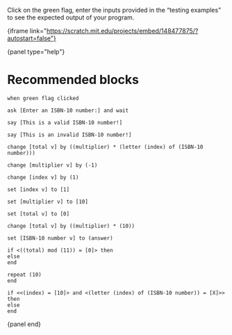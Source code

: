 Click on the green flag, enter the inputs provided in the “testing examples” to see the expected output of your program.

{iframe link="https://scratch.mit.edu/projects/embed/148477875/?autostart=false"}

{panel type="help"}

# Recommended blocks

<pre><code class="scratch:split:random">when green flag clicked

ask [Enter an ISBN-10 number:] and wait
</code></pre>

<pre><code class="scratch:split:random">say [This is a valid ISBN-10 number!]

say [This is an invalid ISBN-10 number!]
</code></pre>

<pre><code class="scratch:split:random">change [total v] by ((multiplier) * (letter (index) of (ISBN-10 number)))

change [multiplier v] by (-1)

change [index v] by (1)

set [index v] to [1]

set [multiplier v] to [10]

set [total v] to [0]

change [total v] by ((multiplier) * (10))

set [ISBN-10 number v] to (answer)
</code></pre>

<pre><code class="scratch:split:random">if &lt;((total) mod (11)) = [0]&gt; then
else
end

repeat (10)
end

if &lt;&lt;(index) = [10]&gt; and &lt;(letter (index) of (ISBN-10 number)) = [X]&gt;&gt; then
else
end
</code></pre>

{panel end}